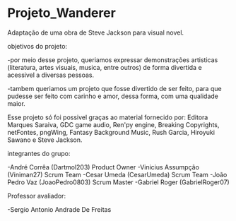 # Projeto_Wanderer
Adaptação de uma obra de Steve Jackson para visual novel.

objetivos do projeto:

-por meio desse projeto, queriamos expressar demonstrações artisticas (literatura, artes visuais, musica, entre outros) de forma divertida e acessivel a diversas pessoas.

-tambem queriamos um projeto que fosse divertido de ser feito, para que pudesse ser feito com carinho e amor, dessa forma, com uma qualidade maior.

Esse projeto só foi possivel graças ao material fornecido por:
Editora Marques Saraiva, GDC game audio, Ren'py engine, Breaking Copyrights, netFontes, pngWing, Fantasy Background Music, Rush Garcia, Hiroyuki Sawano e Steve Jackson.

integrantes do grupo:

-André Corrêa (Dartmol203) Product Owner
-Vinicius Assumpção (Viniman27) Scrum Team
-Cesar Umeda (CesarUmeda) Scrum Team
-João Pedro Vaz (JoaoPedro0803) Scrum Master
-Gabriel Roger (GabrielRoger07) 

Professor avaliador:

-Sergio Antonio Andrade De Freitas
